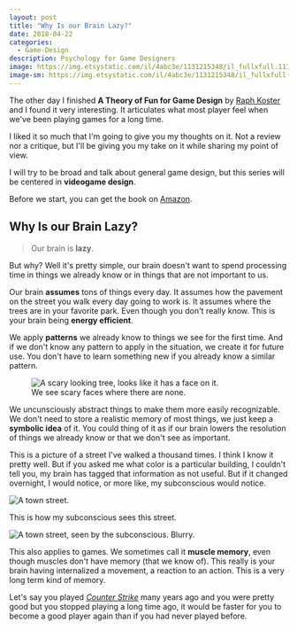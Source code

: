 ```yaml
---
layout: post
title: "Why Is our Brain Lazy?"
date: 2018-04-22
categories:
  - Game-Design
description: Psychology for Game Designers
image: https://img.etsystatic.com/il/4abc3e/1131215348/il_fullxfull.1131215348_lihr.jpg?version=0
image-sm: https://img.etsystatic.com/il/4abc3e/1131215348/il_fullxfull.1131215348_lihr.jpg?version=0
---
```


The other day I finished **A Theory of Fun for Game Design** by [Raph Koster](https://twitter.com/raphkoster) and I found it very interesting. It articulates what most player feel when we've been playing games for a long time.

I liked it so much that I'm going to give you my thoughts on it. Not a review nor a critique, but I'll be giving you my take on it while sharing my point of view.

I will try to be broad and talk about general game design, but this series will be centered in **videogame design**.

Before we start, you can get the book on [Amazon](https://www.amazon.com/Theory-Game-Design-Raph-Koster/dp/1449316034).

## Why Is our Brain Lazy?

> Our brain is **lazy**.

But why? Well it's pretty simple, our brain doesn't want to spend processing time in things we already know or in things that are not important to us.

Our brain **assumes** tons of things every day. It assumes how the pavement on the street you walk every day going to work is. It assumes where the trees are in your favorite park. Even though you don't really know. This is your brain being **energy efficient**.

We apply **patterns** we already know to things we see for the first time. And if we don't know any pattern to apply in the situation, we create it for future use. You don't have to learn something new if you already know a similar pattern.

<figure>
  <img src="https://mangroveexplorer.files.wordpress.com/2013/02/scary-tree-face.jpg" alt="A scary looking tree, looks like it has a face on it."/>
  <figcaption>We see scary faces where there are none.</figcaption>
</figure>

We uncunsciously abstract things to make them more easily recognizable. We don't need to store a realistic memory of most things, we just keep a **symbolic idea** of it. You could thing of it as if our brain lowers the resolution of things we already know or that we don't see as important.

This is a picture of a street I've walked a thousand times. I think I know it pretty well. But if you asked me what color is a particular building, I couldn't tell you, my brain has tagged that information as not useful. But if it changed overnight, I would notice, or more like, my subconscious would notice.

<img src="{{site.baseUrl}}/assets/images/street.png" alt="A town street."/>

This is how my subconscious sees this street.

<img src="{{site.baseUrl}}/assets/images/blur-street.png" alt="A town street, seen by the subconscious. Blurry."/>

This also applies to games. We sometimes call it **muscle memory**, even though muscles don't have memory (that we know of). This really is your brain having internalized a movement, a reaction to an action. This is a very long term kind of memory.

Let's say you played [*Counter Strike*](http://store.steampowered.com/app/730/CounterStrike_Global_Offensive/) many years ago and you were pretty good but you stopped playing a long time ago, it would be faster for you to become a good player again than if you had never played before.